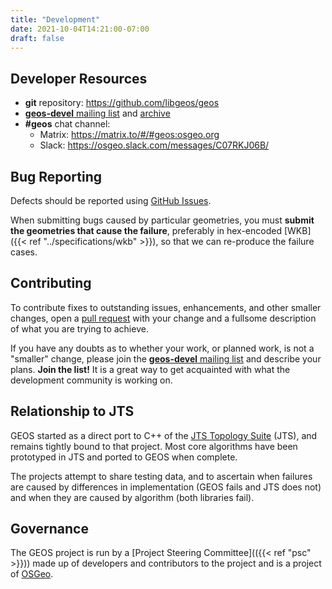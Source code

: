 ```yaml
---
title: "Development"
date: 2021-10-04T14:21:00-07:00
draft: false
---
```


## Developer Resources

* **git** repository: https://github.com/libgeos/geos
* [**geos-devel** mailing list](https://lists.osgeo.org/mailman/listinfo/geos-devel) and [archive](https://lists.osgeo.org/pipermail/geos-devel/)
* **#geos** chat channel:
  * Matrix: https://matrix.to/#/#geos:osgeo.org
  * Slack: https://osgeo.slack.com/messages/C07RKJ06B/


## Bug Reporting

Defects should be reported using
[GitHub Issues](https://github.com/libgeos/geos/issues).

When submitting bugs caused by particular geometries, you must
**submit the geometries that cause the failure**, preferably in hex-encoded
[WKB]({{< ref "../specifications/wkb" >}}), so that we can re-produce
the failure cases.


## Contributing

To contribute fixes to outstanding issues, enhancements, and other smaller
changes, open a [pull request](https://github.com/libgeos/geos/pulls) with
your change and a fullsome description of what you are trying to achieve.

If you have any doubts as to whether your work, or planned work,
is not a "smaller" change, please join the
[**geos-devel** mailing list](https://lists.osgeo.org/mailman/listinfo/geos-devel)
and describe your plans. **Join the list!** It is a great way to get
acquainted with what the development community is working on.


## Relationship to JTS

GEOS started as a direct port to C++ of the
[JTS Topology Suite](https://github.com/locationtech/jts/) (JTS),
and remains tightly bound to that project. Most core algorithms have
been prototyped in JTS and ported to GEOS when complete.

The projects attempt to share testing data, and to ascertain when failures
are caused by differences in implementation (GEOS fails and JTS does not)
and when they are caused by algorithm (both libraries fail).


## Governance

The GEOS project is run by a
[Project Steering Committee](({{< ref "psc" >}})) made up of developers
and contributors to the project and is a project of
[OSGeo](https://www.osgeo.org/projects/geos/).

